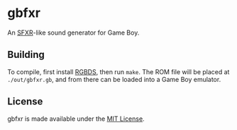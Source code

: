 # gbfxr

An [SFXR](https://www.drpetter.se/project_sfxr.html)-like sound generator for
Game Boy.

## Building

To compile, first install [RGBDS](https://rgbds.gbdev.io/install), then run
`make`.  The ROM file will be placed at `./out/gbfxr.gb`, and from there can be
loaded into a Game Boy emulator.

## License

gbfxr is made available under the
[MIT License](http://spdx.org/licenses/MIT.html).
